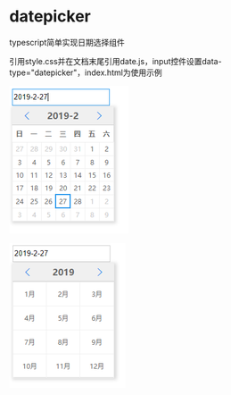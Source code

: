 # datepicker

typescript简单实现日期选择组件

引用style.css并在文档末尾引用date.js，input控件设置data-type="datepicker"，index.html为使用示例

![演示](https://github.com/ghconn/datepicker/blob/master/1.png)

![演示](https://github.com/ghconn/datepicker/blob/master/2.png)
